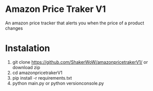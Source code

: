 # Amazon Price Traker V1
An amazon price tracker that alerts you when the price of a product changes

# Instalation
1. git clone https://github.com/ShakerWoW/amazonpricetrakerV1/ or download zip
2. cd amazonpricetrakerV1
3. pip install -r requirements.txt
4. python main.py or python versionconsole.py
